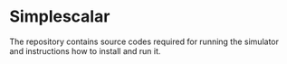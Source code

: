 # Simplescalar
The repository contains source codes required for running the simulator and instructions how to install and run it.
